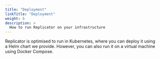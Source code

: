 ```yaml
---
title: "Deployment"
linkTitle: "Deployment"
weight: 6
description: >
  How to run Replicator on your infrastructure
---
```


Replicator is optimised to run in Kubernetes, where you can deploy it using a Helm chart we provide. However, you can also run it on a virtual machine using Docker Compose.
